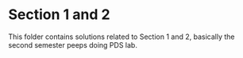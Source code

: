 # Section 1 and 2

This folder contains solutions related to Section 1 and 2, basically the second semester peeps doing PDS lab.
